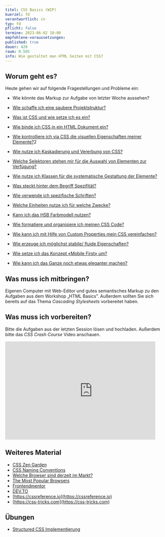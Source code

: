 ```yaml
---
titel: CSS Basics (WIP)
kuerzel: fd
verantwortlich: cn
typ: fd
pflicht: false
termine: 2023-06-02 10:00
empfohlene-voraussetzungen: 
published: true
dauer: 420
raum: 0.505
info: Wie gestaltet man HTML Seiten mit CSS?
---
```


## Worum geht es?
Heute gehen wir auf folgende Fragestellungen und Probleme ein:

- Wie könnte das Markup zur Aufgabe von letzter Woche aussehen?
- [Wie schaffe ich eine saubere Projektstruktur?](https://developer.mozilla.org/en-US/docs/Learn/Getting_started_with_the_web/Dealing_with_files?retiredLocale=de)
- [Was ist CSS und wie setze ich es ein?](https://developer.mozilla.org/en-US/docs/Learn/CSS/First_steps/What_is_CSS)
- [Wie binde ich CSS in ein HTML Dokument ein?](https://developer.mozilla.org/en-US/docs/Learn/CSS/First_steps/Getting_started)
- [Wie kontrolliere ich via CSS die visuellen Eigenschaften meiner Elemente?](https://piccalil.li/blog/a-modern-css-reset)2
- [Wie nutze ich Kaskadierung und Vererbung von CSS?](https://developer.mozilla.org/de/docs/Learn/CSS/Building_blocks/Cascade_and_inheritance)
- [Welche Selektoren stehen mir für die Auswahl von Elementen zur Verfügung?](https://developer.mozilla.org/de/docs/Web/CSS/CSS_Selectors)
- [Wie nutze ich Klassen für die systematische Gestaltung der Elemente?](https://dev.to/clairecodes/reasons-not-to-use-ids-in-css-4ni4)
- [Was steckt hinter dem Begriff Spezifität?](https://developer.mozilla.org/de/docs/Web/CSS/Specificity)
- [Wie verwende ich spezifische Schriften?](https://developer.mozilla.org/en-US/docs/Learn/CSS/Styling_text/Web_fonts)
- [Welche Einheiten nutze ich für welche Zwecke?](https://developer.mozilla.org/en-US/docs/Learn/CSS/Building_blocks/Values_and_units)
- [Kann ich das HSB Farbmodell nutzen?](https://caniuse.com/?search=hsl)
- [Wie formatiere und organisiere ich meinen CSS Code?](https://marketplace.visualstudio.com/items?itemName=esbenp.prettier-vscode)
- [Wie kann ich mit Hilfe von Custom Properties mein CSS vereinfachen?](https://developer.mozilla.org/en-US/docs/Web/CSS/Using_CSS_custom_properties)

- [Wie erzeuge ich möglichst stabile/ fluide Eigenschaften?](https://developer.mozilla.org/en-US/docs/Learn/CSS/CSS_layout/Responsive_Design)
- [Wie setze ich das Konzept «Mobile First» um?](https://developer.mozilla.org/en-US/docs/Web/Progressive_web_apps/Responsive/Mobile_first)
- [Wie kann ich das Ganze noch etwas eleganter machen?](https://developer.mozilla.org/en-US/docs/Web/CSS/CSS_Transitions/Using_CSS_transitions)

## Was muss ich mitbringen?
Eigenen Computer mit Web-Editor und gutes semantisches Markup zu den Aufgaben aus dem Workshop „HTML Basics”. Außerdem sollten Sie sich bereits auf das Thema *Cascading Stylesheets* vorbereitet haben. 

## Was muss ich vorbereiten?
Bitte die Aufgaben aus der letzten Session lösen und hochladen. Außerdem bitte das *CSS Crash Course* Video anschauen.

<div class="columns">
<div class="column">
<div class="js-video">
<iframe width="560" height="315" src="https://www.youtube.com/embed/Tfjd5yzCaxk" frameborder="0" allow="accelerometer; autoplay; encrypted-media; gyroscope; picture-in-picture" allowfullscreen></iframe>
</div>
</div>
<div class="column">
<div class="js-video">
<!-- -->
</div>
</div>
</div>


## Weiteres Material
- [CSS Zen Garden](http://www.csszengarden.com)
- [CSS Naming Conventions](https://www.freecodecamp.org/news/css-naming-conventions-that-will-save-you-hours-of-debugging-35cea737d849/)
- [Welche Browser sind derzeit im Markt?](https://gs.statcounter.com/)
- [The Most Popular Browsers](https://www.w3schools.com/browsers/)
- [Frontendmentor](https://www.frontendmentor.io/solutions)
- [DEV.TO](https://dev.to/)
- [https://cssreference.io](https://cssreference.io)
- [https://css-tricks.com](https://css-tricks.com)


## Übungen
- [Structured CSS Implementierung](/mi-bachelor-webdevelopment/assignments/fd_02_structured-css/)
